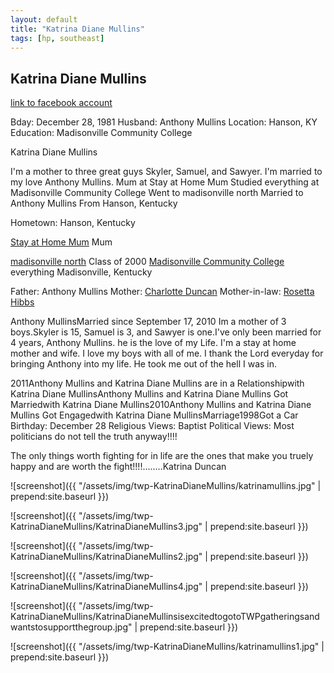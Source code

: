 ```yaml
---
layout: default
title: "Katrina Diane Mullins"
tags: [hp, southeast]
---
```



## Katrina Diane Mullins

[link to facebook account](https://www.facebook.com/100001247137980)

Bday: December 28, 1981
Husband: Anthony Mullins
Location: Hanson, KY
Education: Madisonville Community College




 Katrina Diane Mullins


 I'm a mother to three great guys Skyler, Samuel, and Sawyer. I'm married to my love Anthony Mullins. Mum at Stay at Home Mum Studied everything at Madisonville Community College Went to madisonville north Married to Anthony Mullins From Hanson, Kentucky

Hometown: Hanson, Kentucky

[Stay at Home Mum](https://www.facebook.com/StayHomeMum/) Mum

[madisonville north](https://www.facebook.com/pages/madisonville-north/106426772728398) Class of 2000
[Madisonville Community College](https://www.facebook.com/pages/Madisonville-Community-College/113369402009969) everything  Madisonville, Kentucky

Father: Anthony Mullins
Mother: [Charlotte Duncan](https://facebook.com/100007153905554)
Mother-in-law: [Rosetta Hibbs](https://facebook.com/100002072119167)

Anthony MullinsMarried since September 17, 2010
 Im a mother of 3 boys.Skyler is 15, Samuel is 3, and Sawyer is one.I've only been married for 4 years, Anthony Mullins.  he is the love of my Life. I'm a stay at home mother and wife. I love my boys with all of me. I thank the Lord everyday for bringing Anthony into my life. He took me out of the hell I was in.

2011Anthony Mullins and Katrina Diane Mullins are in a Relationshipwith Katrina Diane MullinsAnthony Mullins and Katrina Diane Mullins Got Marriedwith Katrina Diane Mullins2010Anthony Mullins and Katrina Diane Mullins Got Engagedwith Katrina Diane MullinsMarriage1998Got a Car
Birthday: December 28
Religious Views: Baptist
Political Views: Most politicians do not tell the truth anyway!!!!

The only things worth fighting for in life are the ones that make you truely happy and are worth the fight!!!!........Katrina Duncan



![screenshot]({{ "/assets/img/twp-KatrinaDianeMullins/katrinamullins.jpg" | prepend:site.baseurl }})


![screenshot]({{ "/assets/img/twp-KatrinaDianeMullins/KatrinaDianeMullins3.jpg" | prepend:site.baseurl }})


![screenshot]({{ "/assets/img/twp-KatrinaDianeMullins/KatrinaDianeMullins2.jpg" | prepend:site.baseurl }})


![screenshot]({{ "/assets/img/twp-KatrinaDianeMullins/KatrinaDianeMullins4.jpg" | prepend:site.baseurl }})


![screenshot]({{ "/assets/img/twp-KatrinaDianeMullins/KatrinaDianeMullinsisexcitedtogotoTWPgatheringsandwantstosupportthegroup.jpg" | prepend:site.baseurl }})


![screenshot]({{ "/assets/img/twp-KatrinaDianeMullins/katrinamullins1.jpg" | prepend:site.baseurl }})
